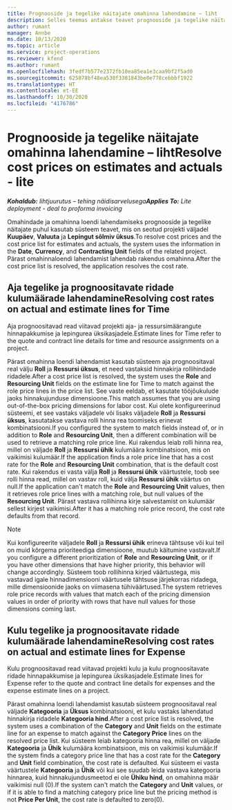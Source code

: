 ```yaml
---
title: Prognooside ja tegelike näitajate omahinna lahendamine – liht
description: Selles teemas antakse teavet prognooside ja tegelike näitajate omahindade lahendamise kohta.
author: rumant
manager: Annbe
ms.date: 10/13/2020
ms.topic: article
ms.service: project-operations
ms.reviewer: kfend
ms.author: rumant
ms.openlocfilehash: 3fedf7b577e2372fb10ea85ea1e3caa9bf2f5ad0
ms.sourcegitcommit: 625878bf48ea530f3381843be0e778cebbbf1922
ms.translationtype: HT
ms.contentlocale: et-EE
ms.lasthandoff: 10/30/2020
ms.locfileid: "4176786"
---
```

# <a name="resolve-cost-prices-on-estimates-and-actuals---lite"></a><span data-ttu-id="fa75c-103">Prognooside ja tegelike näitajate omahinna lahendamine – liht</span><span class="sxs-lookup"><span data-stu-id="fa75c-103">Resolve cost prices on estimates and actuals - lite</span></span>

<span data-ttu-id="fa75c-104">_**Kohaldub:** lihtjuurutus – tehing näidisarvelusega_</span><span class="sxs-lookup"><span data-stu-id="fa75c-104">_**Applies To:** Lite deployment - deal to proforma invoicing_</span></span>

<span data-ttu-id="fa75c-105">Omahindade ja omahinna loendi lahendamiseks prognooside ja tegelike näitajate puhul kasutab süsteem teavet, mis on seotud projekti väljadel **Kuupäev**, **Valuuta** ja **Lepingut sõlmiv üksus**.</span><span class="sxs-lookup"><span data-stu-id="fa75c-105">To resolve cost prices and the cost price list for estimates and actuals, the system uses the information in the **Date**, **Currency**, and **Contracting Unit** fields of the related project.</span></span> <span data-ttu-id="fa75c-106">Pärast omahinnaloendi lahendamist lahendab rakendus omahinna.</span><span class="sxs-lookup"><span data-stu-id="fa75c-106">After the cost price list is resolved, the application resolves the cost rate.</span></span>

## <a name="resolving-cost-rates-on-actual-and-estimate-lines-for-time"></a><span data-ttu-id="fa75c-107">Aja tegelike ja prognoositavate ridade kulumäärade lahendamine</span><span class="sxs-lookup"><span data-stu-id="fa75c-107">Resolving cost rates on actual and estimate lines for Time</span></span>

<span data-ttu-id="fa75c-108">Aja prognoositavad read viitavad projekti aja- ja ressursimäärangute hinnapakkumise ja lepingurea üksikasjadele.</span><span class="sxs-lookup"><span data-stu-id="fa75c-108">Estimate lines for Time refer to the quote and contract line details for time and resource assignments on a project.</span></span>

<span data-ttu-id="fa75c-109">Pärast omahinna loendi lahendamist kasutab süsteem aja prognoositaval real välju **Roll** ja **Ressursi üksus**, et need vastaksid hinnakirja rollihindade ridadele.</span><span class="sxs-lookup"><span data-stu-id="fa75c-109">After a cost price list is resolved, the system uses the **Role** and **Resourcing Unit** fields on the estimate line for Time to match against the role price lines in the price list.</span></span> <span data-ttu-id="fa75c-110">See vaste eeldab, et kasutate tööjõukulude jaoks hinnakujunduse dimensioone.</span><span class="sxs-lookup"><span data-stu-id="fa75c-110">This match assumes that you are using out-of-the-box pricing dimensions for labor cost.</span></span> <span data-ttu-id="fa75c-111">Kui olete konfigureerinud süsteemi, et see vastaks väljadele või lisaks väljadele **Roll** ja **Ressursi üksus**, kasutatakse vastava rolli hinna rea toomiseks erinevat kombinatsiooni.</span><span class="sxs-lookup"><span data-stu-id="fa75c-111">If you configured the system to match fields instead of, or in addition to **Role** and **Resourcing Unit**, then a different combination will be used to retrieve a matching role price line.</span></span> <span data-ttu-id="fa75c-112">Kui rakendus leiab rolli hinna rea, millel on väljade **Roll** ja **Ressursi ühik** kulumäära kombinatsioon, mis on vaikimisi kulumäär.</span><span class="sxs-lookup"><span data-stu-id="fa75c-112">If the application finds a role price line that has a cost rate for the **Role** and **Resourcing Unit** combination, that is the default cost rate.</span></span> <span data-ttu-id="fa75c-113">Kui rakendus ei vasta välja **Roll** ja **Ressursi ühik** väärtustele, toob see rolli hinna read, millel on vastav roll, kuid välja **Ressursi ühik** väärtus on null.</span><span class="sxs-lookup"><span data-stu-id="fa75c-113">If the application can't match the **Role** and **Resourcing Unit** values, then it retrieves role price lines with a matching role, but null values of the **Resourcing Unit**.</span></span> <span data-ttu-id="fa75c-114">Pärast vastava rollihinna kirje salvestamist on kulumäär sellest kirjest vaikimisi.</span><span class="sxs-lookup"><span data-stu-id="fa75c-114">After it has a matching role price record, the cost rate defaults from that record.</span></span> 

> [!NOTE]
> <span data-ttu-id="fa75c-115">Kui konfigureerite väljadele **Roll** ja **Ressursi ühik** erineva tähtsuse või kui teil on muid kõrgema prioriteediga dimensioone, muutub käitumine vastavalt.</span><span class="sxs-lookup"><span data-stu-id="fa75c-115">If you configure a different prioritization of **Role** and **Resourcing Unit**, or if you have other dimensions that have higher priority, this behavior will change accordingly.</span></span> <span data-ttu-id="fa75c-116">Süsteem toob rollihinna kirjed väärtustega, mis vastavad igale hinnadimensiooni väärtusele tähtsuse järjekorras ridadega, mille dimensioonide jaoks on viimasena tühiväärtused.</span><span class="sxs-lookup"><span data-stu-id="fa75c-116">The system retrieves role price records with values that match each of the pricing dimension values in order of priority with rows that have null values for those dimensions coming last.</span></span>

## <a name="resolving-cost-rates-on-actual-and-estimate-lines-for-expense"></a><span data-ttu-id="fa75c-117">Kulu tegelike ja prognoositavate ridade kulumäärade lahendamine</span><span class="sxs-lookup"><span data-stu-id="fa75c-117">Resolving cost rates on actual and estimate lines for Expense</span></span>

<span data-ttu-id="fa75c-118">Kulu prognoositavad read viitavad projekti kulu ja kulu prognoositavate ridade hinnapakkumise ja lepingurea üksikasjadele.</span><span class="sxs-lookup"><span data-stu-id="fa75c-118">Estimate lines for Expense refer to the quote and contract line details for expenses and the expense estimate lines on a project.</span></span>

<span data-ttu-id="fa75c-119">Pärast omahinna loendi lahendamist kasutab süsteem prognoositaval real väljade **Kategooria** ja **Üksus** kombinatsiooni, et kulu vastaks lahendatud hinnakirja ridadele **Kategooria hind**.</span><span class="sxs-lookup"><span data-stu-id="fa75c-119">After a cost price list is resolved, the system uses a combination of the **Category** and **Unit** fields on the estimate line for an expense to match against the **Category Price** lines on the resolved price list.</span></span> <span data-ttu-id="fa75c-120">Kui süsteem leiab kategooria hinna rea, millel on väljade **Kategooria** ja **Ühik** kulumäära kombinatsioon, mis on vaikimisi kulumäär.</span><span class="sxs-lookup"><span data-stu-id="fa75c-120">If the system finds a category price line that has a cost rate for the **Category** and **Unit** field combination, the cost rate is defaulted.</span></span> <span data-ttu-id="fa75c-121">Kui süsteem ei vasta väärtustele **Kategooria** ja **Ühik** või kui see suudab leida vastava kategooria hinnarea, kuid hinnakujundusmeetod ei ole **Ühiku hind**, on omahinna määr vaikimisi null (0).</span><span class="sxs-lookup"><span data-stu-id="fa75c-121">If the system can't match the **Category** and **Unit** values, or if it is able to find a matching category price line but the pricing method is not **Price Per Unit**, the cost rate is defaulted to zero(0).</span></span>
